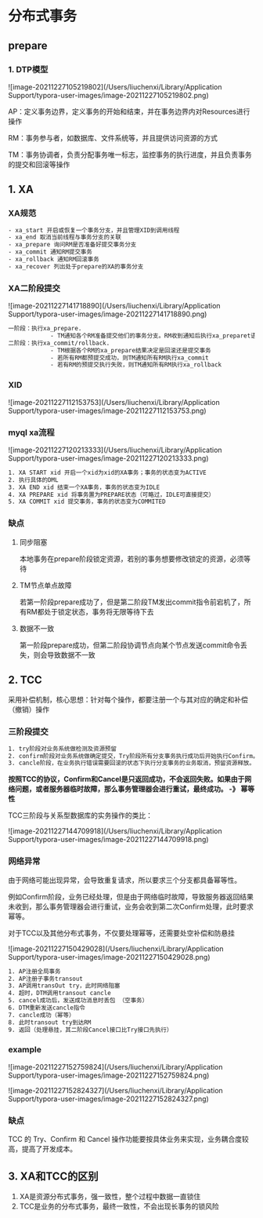 # 分布式事务

## prepare

### 1. DTP模型

![image-20211227105219802](/Users/liuchenxi/Library/Application Support/typora-user-images/image-20211227105219802.png)

AP：定义事务边界，定义事务的开始和结束，并在事务边界内对Resources进行操作

RM：事务参与者，如数据库、文件系统等，并且提供访问资源的方式

TM：事务协调者，负责分配事务唯一标志，监控事务的执行进度，并且负责事务的提交和回滚等操作

## 1. XA

### XA规范

```tex
- xa_start 开启或恢复一个事务分支，并且管理XID到调用线程
- xa_end 取消当前线程与事务分支的关联
- xa_prepare 询问RM是否准备好提交事务分支
- xa_commit 通知RM提交事务
- xa_rollback 通知RM回滚事务
- xa_recover 列出处于prepare的XA的事务分支
```

### XA二阶段提交

![image-20211227141718890](/Users/liuchenxi/Library/Application Support/typora-user-images/image-20211227141718890.png)

```tex
一阶段：执行xa_prepare.
			- TM通知各个RM准备提交他们的事务分支。RM收到通知后执行xa_preparet语句
二阶段：执行xa_commit/rollback.
			- TM根据各个RM的xa_prepare结果决定是回滚还是提交事务
			- 若所有RM都预提交成功，则TM通知所有RM执行xa_commit
			- 若有RM的预提交执行失败，则TM通知所有RM执行xa_rollback
```

### XID

![image-20211227112153753](/Users/liuchenxi/Library/Application Support/typora-user-images/image-20211227112153753.png)

### myql xa流程

![image-20211227120213333](/Users/liuchenxi/Library/Application Support/typora-user-images/image-20211227120213333.png)

```tex
1. XA START xid 开启一个xid为xid的XA事务；事务的状态变为ACTIVE
2. 执行具体的DML
3. XA END xid 结束一个XA事务，事务的状态变为IDLE
4. XA PREPARE xid 将事务置为PREPARE状态（可略过，IDLE可直接提交）
5. XA COMMIT xid 提交事务，事务的状态变为COMMITED
```

### 缺点

1. 同步阻塞

   本地事务在prepare阶段锁定资源，若别的事务想要修改锁定的资源，必须等待

2. TM节点单点故障

   若第一阶段prepare成功了，但是第二阶段TM发出commit指令前宕机了，所有RM都处于锁定状态，事务将无限等待下去

3. 数据不一致

   第一阶段prepare成功，但第二阶段协调节点向某个节点发送commit命令丢失，则会导致数据不一致

## 2. TCC

采用补偿机制，核心思想：针对每个操作，都要注册一个与其对应的确定和补偿（撤销）操作

### 三阶段提交

```tex
1. try阶段对业务系统做检测及资源预留
2. confirm阶段对业务系统做确定提交，Try阶段所有分支事务执行成功后开始执行Confirm。通常情况下，采用TCC则认为Confirm阶段是不会出错的
3. cancle阶段，在业务执行错误需要回滚的状态下执行分支事务的业务取消，预留资源释放。通常情况下，采用TCC则认为Cancel阶段也是一定成功的。若Cancel阶段真的出错了，需引入重试机制或人工处理。
```

**按照TCC的协议，Confirm和Cancel是只返回成功，不会返回失败。如果由于网络问题，或者服务器临时故障，那么事务管理器会进行重试，最终成功。 -》 幂等性**

TCC三阶段与关系型数据库的实务操作的类比：

![image-20211227144709918](/Users/liuchenxi/Library/Application Support/typora-user-images/image-20211227144709918.png)

### 网络异常

由于网络可能出现异常，会导致重复请求，所以要求三个分支都具备幂等性。

例如Confirm阶段，业务已经处理，但是由于网络临时故障，导致服务器返回结果未收到，那么事务管理器会进行重试，业务会收到第二次Confirm处理，此时要求幂等。

对于TCC以及其他分布式事务，不仅要处理幂等，还需要处空补偿和防悬挂

![image-20211227150429028](/Users/liuchenxi/Library/Application Support/typora-user-images/image-20211227150429028.png)

```tex
1. AP注册全局事务
2. AP注册子事务transout
3. AP调用transOut try，此时网络阻塞
4. 超时，DTM调用transout cancle
5. cancel成功后，发送成功消息时丢包 （空事务）
6. DTM重新发送cancle指令
7. cancle成功（幂等）
8. 此时transout try到达RM
9. 返回（处理悬挂，其二阶段Cancel接口比Try接口先执行）
```

### example

![image-20211227152759824](/Users/liuchenxi/Library/Application Support/typora-user-images/image-20211227152759824.png)

![image-20211227152824327](/Users/liuchenxi/Library/Application Support/typora-user-images/image-20211227152824327.png)

### 缺点

TCC 的 Try、Confirm 和 Cancel 操作功能要按具体业务来实现，业务耦合度较高，提高了开发成本。



## 3. XA和TCC的区别

1. XA是资源分布式事务，强一致性，整个过程中数据一直锁住
2. TCC是业务的分布式事务，最终一致性，不会出现长事务的锁风险

